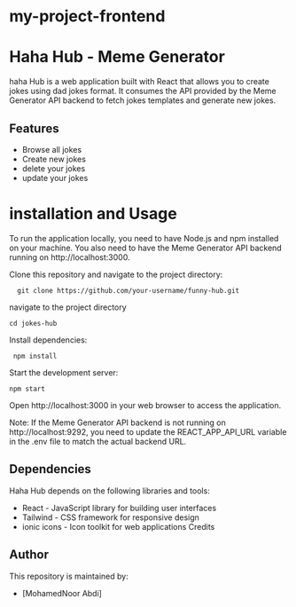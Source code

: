 # my-project-frontend
# Haha Hub - Meme Generator

haha Hub is a web application built with React that allows you to create jokes using dad jokes format. It consumes the API provided by the Meme Generator API backend to fetch jokes templates and generate new jokes.

## Features
 - Browse all jokes
 - Create new jokes 
- delete your jokes
- update your jokes

# installation and Usage
To run the application locally, you need to have Node.js and npm installed on your machine. You also need to have the Meme Generator API backend running on http://localhost:3000.

Clone this repository and navigate to the project directory:

      git clone https://github.com/your-username/funny-hub.git 

 navigate to the project directory

    cd jokes-hub
                
Install dependencies:

     npm install


Start the development server:

    npm start
 Open http://localhost:3000 in your web browser to access the application.

Note: If the Meme Generator API backend is not running on http://localhost:9292, you need to update the REACT_APP_API_URL variable in the .env file to match the actual backend URL.

## Dependencies

Haha Hub depends on the following libraries and tools:

- React - JavaScript library for building user interfaces
- Tailwind - CSS framework for responsive design
- ionic icons - Icon toolkit for web applications
Credits

## Author
This repository is maintained by:

- [MohamedNoor Abdi]